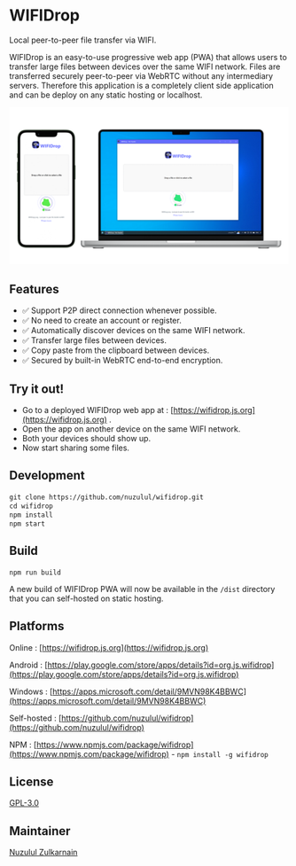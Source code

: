 # WIFIDrop

Local peer-to-peer file transfer via WIFI.

WIFIDrop is an easy-to-use progressive web app (PWA) that allows users to transfer large files between devices over the same WIFI network. Files are transferred securely peer-to-peer via WebRTC without any intermediary servers. Therefore this application is a completely client side application and can be deploy on any static hosting or localhost.

![WIFIDrop](screenshot.png)

## Features

* ✅ Support P2P direct connection whenever possible.
* ✅ No need to create an account or register.
* ✅ Automatically discover devices on the same WIFI network.
* ✅ Transfer large files between devices.
* ✅ Copy paste from the clipboard between devices.
* ✅ Secured by built-in WebRTC end-to-end encryption.

## Try it out!

* Go to a deployed WIFIDrop web app at : [https://wifidrop.js.org](https://wifidrop.js.org) .
* Open the app on another device on the same WIFI network.
* Both your devices should show up.
* Now start sharing some files.

## Development

```
git clone https://github.com/nuzulul/wifidrop.git
cd wifidrop
npm install
npm start
```

## Build

```
npm run build
```

A new build of WIFIDrop PWA will now be available in the `/dist` directory that you can self-hosted on static hosting.

## Platforms

Online : [https://wifidrop.js.org](https://wifidrop.js.org)

Android : [https://play.google.com/store/apps/details?id=org.js.wifidrop](https://play.google.com/store/apps/details?id=org.js.wifidrop)

Windows : [https://apps.microsoft.com/detail/9MVN98K4BBWC](https://apps.microsoft.com/detail/9MVN98K4BBWC)

Self-hosted : [https://github.com/nuzulul/wifidrop](https://github.com/nuzulul/wifidrop)

NPM : [https://www.npmjs.com/package/wifidrop](https://www.npmjs.com/package/wifidrop) - `npm install -g wifidrop`

## License

[GPL-3.0](https://github.com/nuzulul/wifidrop/blob/main/LICENSE)

## Maintainer

[Nuzulul Zulkarnain](https://github.com/nuzulul)